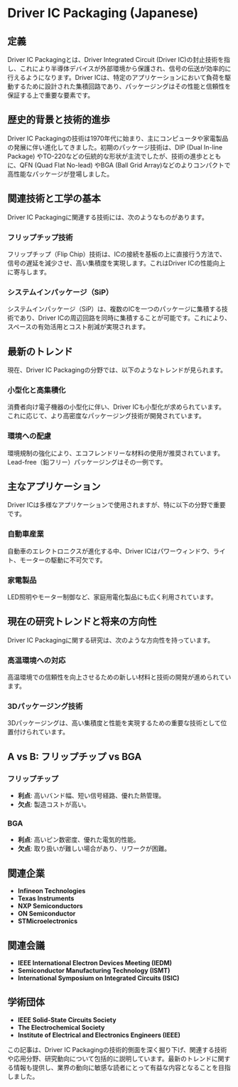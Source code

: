 # Driver IC Packaging (Japanese)

## 定義
Driver IC Packagingとは、Driver Integrated Circuit (Driver IC)の封止技術を指し、これにより半導体デバイスが外部環境から保護され、信号の伝送が効率的に行えるようになります。Driver ICは、特定のアプリケーションにおいて負荷を駆動するために設計された集積回路であり、パッケージングはその性能と信頼性を保証する上で重要な要素です。

## 歴史的背景と技術的進歩
Driver IC Packagingの技術は1970年代に始まり、主にコンピュータや家電製品の発展に伴い進化してきました。初期のパッケージ技術は、DIP (Dual In-line Package) やTO-220などの伝統的な形状が主流でしたが、技術の進歩とともに、QFN (Quad Flat No-lead) やBGA (Ball Grid Array)などのよりコンパクトで高性能なパッケージが登場しました。

## 関連技術と工学の基本
Driver IC Packagingに関連する技術には、次のようなものがあります。

### フリップチップ技術
フリップチップ（Flip Chip）技術は、ICの接続を基板の上に直接行う方法で、信号の遅延を減少させ、高い集積度を実現します。これはDriver ICの性能向上に寄与します。

### システムインパッケージ（SiP）
システムインパッケージ（SiP）は、複数のICを一つのパッケージに集積する技術であり、Driver ICの周辺回路を同時に集積することが可能です。これにより、スペースの有効活用とコスト削減が実現されます。

## 最新のトレンド
現在、Driver IC Packagingの分野では、以下のようなトレンドが見られます。

### 小型化と高集積化
消費者向け電子機器の小型化に伴い、Driver ICも小型化が求められています。これに応じて、より高密度なパッケージング技術が開発されています。

### 環境への配慮
環境規制の強化により、エコフレンドリーな材料の使用が推奨されています。Lead-free（鉛フリー）パッケージングはその一例です。

## 主なアプリケーション
Driver ICは多様なアプリケーションで使用されますが、特に以下の分野で重要です。

### 自動車産業
自動車のエレクトロニクスが進化する中、Driver ICはパワーウィンドウ、ライト、モーターの駆動に不可欠です。

### 家電製品
LED照明やモーター制御など、家庭用電化製品にも広く利用されています。

## 現在の研究トレンドと将来の方向性
Driver IC Packagingに関する研究は、次のような方向性を持っています。

### 高温環境への対応
高温環境での信頼性を向上させるための新しい材料と技術の開発が進められています。

### 3Dパッケージング技術
3Dパッケージングは、高い集積度と性能を実現するための重要な技術として位置付けられています。

## A vs B: フリップチップ vs BGA
### フリップチップ
- **利点**: 高いバンド幅、短い信号経路、優れた熱管理。
- **欠点**: 製造コストが高い。

### BGA
- **利点**: 高いピン数密度、優れた電気的性能。
- **欠点**: 取り扱いが難しい場合があり、リワークが困難。

## 関連企業
- **Infineon Technologies**
- **Texas Instruments**
- **NXP Semiconductors**
- **ON Semiconductor**
- **STMicroelectronics**

## 関連会議
- **IEEE International Electron Devices Meeting (IEDM)**
- **Semiconductor Manufacturing Technology (ISMT)**
- **International Symposium on Integrated Circuits (ISIC)**

## 学術団体
- **IEEE Solid-State Circuits Society**
- **The Electrochemical Society**
- **Institute of Electrical and Electronics Engineers (IEEE)**

この記事は、Driver IC Packagingの技術的側面を深く掘り下げ、関連する技術や応用分野、研究動向について包括的に説明しています。最新のトレンドに関する情報も提供し、業界の動向に敏感な読者にとって有益な内容となることを目指しました。